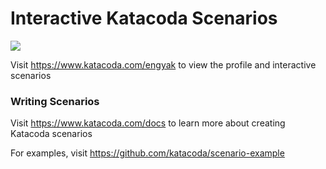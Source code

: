 # Interactive Katacoda Scenarios

[![](http://shields.katacoda.com/katacoda/engyak/count.svg)](https://www.katacoda.com/engyak "Get your profile on Katacoda.com")

Visit https://www.katacoda.com/engyak to view the profile and interactive scenarios

### Writing Scenarios
Visit https://www.katacoda.com/docs to learn more about creating Katacoda scenarios

For examples, visit https://github.com/katacoda/scenario-example
